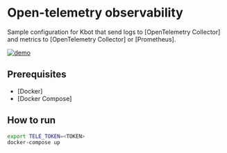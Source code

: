 # Open-telemetry observability

Sample configuration for Kbot that send logs to [OpenTelemetry Collector] and metrics to [OpenTelemetry Collector] or [Prometheus].

[![demo](./grafana.gif)]()

## Prerequisites

- [Docker]
- [Docker Compose]

## How to run

```bash
export TELE_TOKEN=<TOKEN>
docker-compose up
```